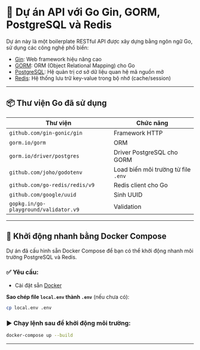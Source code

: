 # 🚀 Dự án API với Go Gin, GORM, PostgreSQL và Redis

Dự án này là một boilerplate RESTful API được xây dựng bằng ngôn ngữ Go, sử dụng các công nghệ phổ biến:

- [Gin](https://github.com/gin-gonic/gin): Web framework hiệu năng cao
- [GORM](https://gorm.io/): ORM (Object Relational Mapping) cho Go
- [PostgreSQL](https://www.postgresql.org/): Hệ quản trị cơ sở dữ liệu quan hệ mã nguồn mở
- [Redis](https://redis.io/): Hệ thống lưu trữ key-value trong bộ nhớ (cache/session)

---

## 📦 Thư viện Go đã sử dụng

| Thư viện                              | Chức năng                           |
| ------------------------------------- | ----------------------------------- |
| `github.com/gin-gonic/gin`            | Framework HTTP                      |
| `gorm.io/gorm`                        | ORM                                 |
| `gorm.io/driver/postgres`             | Driver PostgreSQL cho GORM          |
| `github.com/joho/godotenv`            | Load biến môi trường từ file `.env` |
| `github.com/go-redis/redis/v9`        | Redis client cho Go                 |
| `github.com/google/uuid`              | Sinh UUID                           |
| `gopkg.in/go-playground/validator.v9` | Validation                          |

---

## 🐳 Khởi động nhanh bằng Docker Compose

Dự án đã cấu hình sẵn Docker Compose để bạn có thể khởi động nhanh môi trường PostgreSQL và Redis.

### ✅ Yêu cầu:

- Cài đặt sẵn [Docker](https://www.docker.com/)

**Sao chép file `local.env` thành `.env`** (nếu chưa có):

```bash
cp local.env .env
```

### ▶️ Chạy lệnh sau để khởi động môi trường:

```bash
docker-compose up --build
```


---